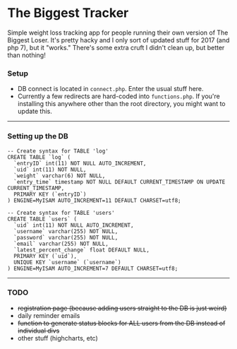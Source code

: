 The Biggest Tracker
===================

Simple weight loss tracking app for people running their own version of The Biggest Loser.
It's pretty hacky and I only sort of updated stuff for 2017 (and php 7), but it "works." There's some extra cruft I didn't clean up, but better than nothing!

### Setup
* DB connect is located in ```connect.php```. Enter the usual stuff here.
* Currently a few redirects are hard-coded into ```functions.php```. If you're installing this anywhere other than the root directory, you might want to update this.

---
### Setting up the DB
```
-- Create syntax for TABLE 'log'
CREATE TABLE `log` (
  `entryID` int(11) NOT NULL AUTO_INCREMENT,
  `uid` int(11) NOT NULL,
  `weight` varchar(6) NOT NULL,
  `entry_time` timestamp NOT NULL DEFAULT CURRENT_TIMESTAMP ON UPDATE CURRENT_TIMESTAMP,
  PRIMARY KEY (`entryID`)
) ENGINE=MyISAM AUTO_INCREMENT=11 DEFAULT CHARSET=utf8;

-- Create syntax for TABLE 'users'
CREATE TABLE `users` (
  `uid` int(11) NOT NULL AUTO_INCREMENT,
  `username` varchar(255) NOT NULL,
  `password` varchar(255) NOT NULL,
  `email` varchar(255) NOT NULL,
  `latest_percent_change` float DEFAULT NULL,
  PRIMARY KEY (`uid`),
  UNIQUE KEY `username` (`username`)
) ENGINE=MyISAM AUTO_INCREMENT=7 DEFAULT CHARSET=utf8;
```

---

### TODO
* ~~registration page (because adding users straight to the DB is just weird)~~
* daily reminder emails
* ~~function to generate status blocks for ALL users from the DB instead of individual divs~~
* other stuff (highcharts, etc)

